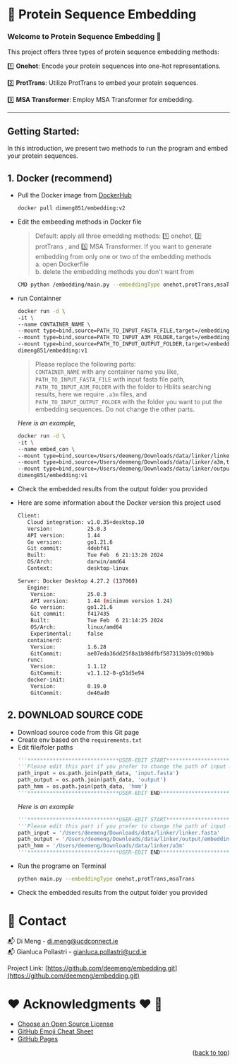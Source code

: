 <a name="readme-top"></a>
# 🫠 Protein Sequence Embedding
### Welcome to Protein Sequence Embedding 🧬

This project offers three types of protein sequence embedding methods:

1️⃣ **Onehot**: Encode your protein sequences into one-hot representations.

2️⃣ **ProtTrans**: Utilize ProtTrans to embed your protein sequences.

3️⃣ **MSA Transformer**: Employ MSA Transformer for embedding.

---

## Getting Started:

In this introduction, we present two methods to run the program and embed your protein sequences.

## 1. Docker (recommend)
* Pull the Docker image from  <a href="https://hub.docker.com/repository/docker/dimeng851/embedding/general">DockerHub</a>

  ```sh
  docker pull dimeng851/embedding:v2
  ```
* Edit the embeeding methods in Docker file
  >Default: apply all three emedding methods: 1️⃣ onehot, 2️⃣ protTrans , and 3️⃣ MSA Transformer. If you want to generate embedding from only one or two of the embedding methods\
  >  a. open Dockerfile\
  >  b. delete the embedding methods you don't want from
    ```sh
    CMD python /embedding/main.py --embeddingType onehot,protTrans,msaTrans
    ```
  
* run Containner
  ```sh
  docker run -d \
  -it \
  --name CONTAINER_NAME \
  --mount type=bind,source=PATH_TO_INPUT_FASTA_FILE,target=/embedding/data/input.fasta \
  --mount type=bind,source=PATH_TO_INPUT_A3M_FOLDER,target=/embedding/data/hmm \
  --mount type=bind,source=PATH_TO_INPUT_OUTPUT_FOLDER,target=/embedding/data/output \
  dimeng851/embedding:v1
  ```
  >Please replace the following parts:\
  >`CONTAINER_NAME` with any container name you like, 
  >`PATH_TO_INPUT_FASTA_FILE` with input fasta file path,
  >`PATH_TO_INPUT_A3M_FOLDER` with the folder to Hblits searching results, here we require `.a3m` files, and
  >`PATH_TO_INPUT_OUTPUT_FOLDER` with the folder you want to put the embedding sequences. Do not change the other parts.
  
  *Here is an example,*
  ```sh
  docker run -d \
  -it \
  --name embed_con \
  --mount type=bind,source=/Users/deemeng/Downloads/data/linker/linker.fasta,target=/embedding/data/input.fasta \
  --mount type=bind,source=/Users/deemeng/Downloads/data/linker/a3m,target=/embedding/data/hmm \
  --mount type=bind,source=/Users/deemeng/Downloads/data/linker/output/embedding,target=/embedding/data/output \
  dimeng851/embedding:v1
  ```
* Check the embedded results from the output folder you provided
* Here are some information about the Docker version this project used
  ```sh
  Client:
     Cloud integration: v1.0.35+desktop.10
     Version:           25.0.3
     API version:       1.44
     Go version:        go1.21.6
     Git commit:        4debf41
     Built:             Tue Feb  6 21:13:26 2024
     OS/Arch:           darwin/amd64
     Context:           desktop-linux

  Server: Docker Desktop 4.27.2 (137060)
     Engine:
      Version:          25.0.3
      API version:      1.44 (minimum version 1.24)
      Go version:       go1.21.6
      Git commit:       f417435
      Built:            Tue Feb  6 21:14:25 2024
      OS/Arch:          linux/amd64
      Experimental:     false
     containerd:
      Version:          1.6.28
      GitCommit:        ae07eda36dd25f8a1b98dfbf587313b99c0190bb
     runc:
      Version:          1.1.12
      GitCommit:        v1.1.12-0-g51d5e94
     docker-init:
      Version:          0.19.0
      GitCommit:        de40ad0
  ```
## 2. DOWNLOAD SOURCE CODE
* Download source code from this Git page
* Create env based on the `requirements.txt`
* Edit file/foler paths
  ```python
  '''*****************************USER-EDIT START*********************************'''
  '''Please edit this part if you prefer to change the path of input & output'''
  path_input = os.path.join(path_data, 'input.fasta')
  path_output = os.path.join(path_data, 'output')
  path_hmm = os.path.join(path_data, 'hmm')
  '''*****************************USER-EDIT END***********************************'''
  ```
  *Here is an example*
  ```python
  '''*****************************USER-EDIT START*********************************'''
  '''Please edit this part if you prefer to change the path of input & output'''
  path_input = '/Users/deemeng/Downloads/data/linker/linker.fasta'
  path_output = '/Users/deemeng/Downloads/data/linker/output/embedding'
  path_hmm = '/Users/deemeng/Downloads/data/linker/a3m'
  '''*****************************USER-EDIT END***********************************'''
  ```
* Run the programe on Terminal
  ```sh
  python main.py --embeddingType onehot,protTrans,msaTrans
  ```
* Check the embedded results from the output folder you provided

# 📩 Contact 
📬 Di Meng - di.meng@ucdconnect.ie \
📬 Gianluca Pollastri - gianluca.pollastri@ucd.ie 

Project Link: [https://github.com/deemeng/embedding.git](https://github.com/deemeng/embedding.git)

<!-- ACKNOWLEDGMENTS -->
# ❤️ Acknowledgments ❤️ 📝
* [Choose an Open Source License](https://choosealicense.com)
* [GitHub Emoji Cheat Sheet](https://www.webpagefx.com/tools/emoji-cheat-sheet)
* [GitHub Pages](https://pages.github.com)
<p align="right">(<a href="#readme-top">back to top</a>)</p>
